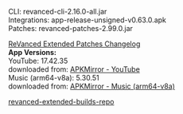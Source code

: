 CLI: revanced-cli-2.16.0-all.jar  
Integrations: app-release-unsigned-v0.63.0.apk  
Patches: revanced-patches-2.99.0.jar  

[ReVanced Extended Patches Changelog](https://github.com/inotia00/revanced-patches/releases)  
**App Versions:**  
YouTube: 17.42.35  
downloaded from: [APKMirror - YouTube](https://www.apkmirror.com/apk/google-inc/youtube/youtube-17-42-35-release/youtube-17-42-35-2-android-apk-download/)  
Music (arm64-v8a): 5.30.51  
downloaded from: [APKMirror - Music (arm64-v8a)](https://www.apkmirror.com/apk/google-inc/youtube-music/youtube-music-5-30-51-release/youtube-music-5-30-51-2-android-apk-download/)  

[revanced-extended-builds-repo](https://github.com/E85Addict/revanced-extended-builds)  
